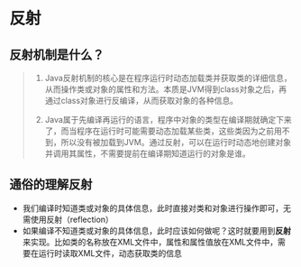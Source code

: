 # 反射

## 反射机制是什么？

>1. Java反射机制的核心是在程序运行时动态加载类并获取类的详细信息，从而操作类或对象的属性和方法。本质是JVM得到class对象之后，再通过class对象进行反编译，从而获取对象的各种信息。
>
>2. Java属于先编译再运行的语言，程序中对象的类型在编译期就确定下来了，而当程序在运行时可能需要动态加载某些类，这些类因为之前用不到，所以没有被加载到JVM。通过反射，可以在运行时动态地创建对象并调用其属性，不需要提前在编译期知道运行的对象是谁。

## 通俗的理解反射

+ 我们编译时知道类或对象的具体信息，此时直接对类和对象进行操作即可，无需使用反射（reflection）
+ 如果编译不知道类或对象的具体信息，此时应该如何做呢？这时就要用到**反射** 来实现。比如类的名称放在XML文件中，属性和属性值放在XML文件中，需要在运行时读取XML文件，动态获取类的信息

## 